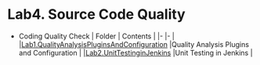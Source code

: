 # Lab4. Source Code Quality
* Coding Quality Check
| Folder                                                                                                 | Contents                                   |
|-                                                                                                       |-                                           |
|[Lab1.QualityAnalysisPluginsAndConfiguration](Lab1.QualityAnalysisPluginsAndConfiguration/README.md)    |Quality Analysis Plugins and Configuration  |
|[Lab2.UnitTestinginJenkins](Lab2.UnitTestinginJenkins/README.md)                                        |Unit Testing in Jenkins                     |
